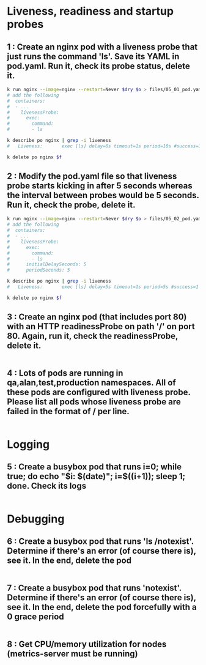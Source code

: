 # Liveness, readiness and startup probes

## 1 : Create an nginx pod with a liveness probe that just runs the command 'ls'. Save its YAML in pod.yaml. Run it, check its probe status, delete it.

```bash
k run nginx --image=nginx --restart=Never $dry $o > files/05_01_pod.yaml
# add the following
#  containers:
#  - ...
#    livenessProbe:
#      exec:
#        command:
#        - ls

k describe po nginx | grep -i liveness
#   Liveness:       exec [ls] delay=0s timeout=1s period=10s #success=1 #failure=3

k delete po nginx $f
```

## 2 : Modify the pod.yaml file so that liveness probe starts kicking in after 5 seconds whereas the interval between probes would be 5 seconds. Run it, check the probe, delete it.

```bash
k run nginx --image=nginx --restart=Never $dry $o > files/05_02_pod.yaml
# add the following
#  containers:
#  - ...
#    livenessProbe:
#      exec:
#        command:
#        - ls
#      initialDelaySeconds: 5
#      periodSeconds: 5

k describe po nginx | grep -i liveness                                  
#   Liveness:       exec [ls] delay=5s timeout=1s period=5s #success=1 #failure=3

k delete po nginx $f
```

## 3 : Create an nginx pod (that includes port 80) with an HTTP readinessProbe on path '/' on port 80. Again, run it, check the readinessProbe, delete it.

```bash
```

## 4 : Lots of pods are running in qa,alan,test,production namespaces. All of these pods are configured with liveness probe. Please list all pods whose liveness probe are failed in the format of <namespace>/<pod name> per line.

```bash
```


# Logging

## 5 : Create a busybox pod that runs i=0; while true; do echo "$i: $(date)"; i=$((i+1)); sleep 1; done. Check its logs

```bash
```


# Debugging

## 6 : Create a busybox pod that runs 'ls /notexist'. Determine if there's an error (of course there is), see it. In the end, delete the pod

```bash
```

## 7 : Create a busybox pod that runs 'notexist'. Determine if there's an error (of course there is), see it. In the end, delete the pod forcefully with a 0 grace period

```bash
```

## 8 : Get CPU/memory utilization for nodes (metrics-server must be running)

```bash
```
